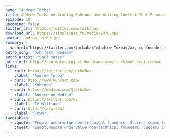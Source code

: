 ```yaml
---
name: "Andrew Torba"
title: Andrew Torba on Growing Kuhcoon and Writing Content That Resonates
episode: 19
upcoming: false
twitter_url: https://twitter.com/torbahax
download_url: https://simplecast.fm/media/2078.mp3
avatar: andrew_torba.jpg
summary: |
  <a href="https://twitter.com/torbahax">Andrew Torba</a>, co-founder and CEO of <a href="http://www.kuhcoon.com/">Kuhcoon</a>, tells us about how he’s been able to grow a large audience just by writing on Medium, and what it is about his content that really resonates with people. He also talks about how he uses his own product to sell…his own product.
outro_song: "Ooh feat. Redman"
outro_artist: "Soul Mates"
outro_url: http://soulmatesproject.bandcamp.com/track/ooh-feat-redman
links:
  - :url: https://twitter.com/torbahax
    :label: "Andrew Torba"
  - :url: http://www.kuhcoon.com/
    :label: "Kuhcoon"
  - :url: https://medium.com/@torbahax
    :label: "Andrew on Medium"
  - :url: https://twitter.com/ev
    :label: "Ev Williams"
  - :url: http://sxsw.com/
    :label: "SXSW"
tweetables:
  - :quote: "People undervalue non-technical founders. Success comes from the marriage of liberal arts and technology"
    :tweet: "&quot;People undervalue non-technical founders. Success comes from the marriage of liberal arts and technology&quot; -@torbahax"
---
```

